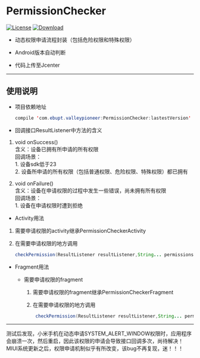 # PermissionChecker

[![License](https://img.shields.io/badge/license-Apache%202-green.svg)](https://www.apache.org/licenses/LICENSE-2.0)
[ ![Download](https://api.bintray.com/packages/valleypioneer/maven/PermissionChecker/images/download.svg)](https://bintray.com/valleypioneer/maven/PermissionChecker/_latestVersion)


* 动态权限申请流程封装（包括危险权限和特殊权限）

* Android版本自动判断

* 代码上传至Jcenter

---

## 使用说明

* 项目依赖地址
    ```java
    compile 'com.ebupt.valleypioneer:PermissionChecker:lastestVersion'
    ```

* 回调接口ResultListener中方法的含义
1. void onSuccess()<br>
    含义：设备已拥有所申请的所有权限<br>
    回调场景：<br>
        1. 设备sdk低于23<br>
        2. 设备所申请的所有权限（包括普通权限、危险权限、特殊权限）都已拥有

2. void onFailure()<br>
    含义：设备在申请权限的过程中发生一些错误，尚未拥有所有权限<br>
    回调场景：<br>
        1. 设备在申请权限时遭到拒绝

* Activity用法

1. 需要申请权限的activity继承PermissionCheckerActivity

2. 在需要申请权限的地方调用
    ```java
    checkPermission(ResultListener resultListener,String... permissions)
    ```
* Fragment用法

    * 需要申请权限的fragment
        1. 需要申请权限的fragment继承PermissionCheckerFragment

        2. 在需要申请权限的地方调用
            ```java
             checkPermission(ResultListener resultListener,String... permissions)
             ```
---

测试后发现，小米手机在动态申请SYSTEM_ALERT_WINDOW权限时，应用程序会崩溃一次，然后重启，因此该权限的申请会导致接口回调多次，尚待解决！<br>
MIUI系统更新之后，权限申请机制似乎有所改变，该bug不再复现，迷！！！
